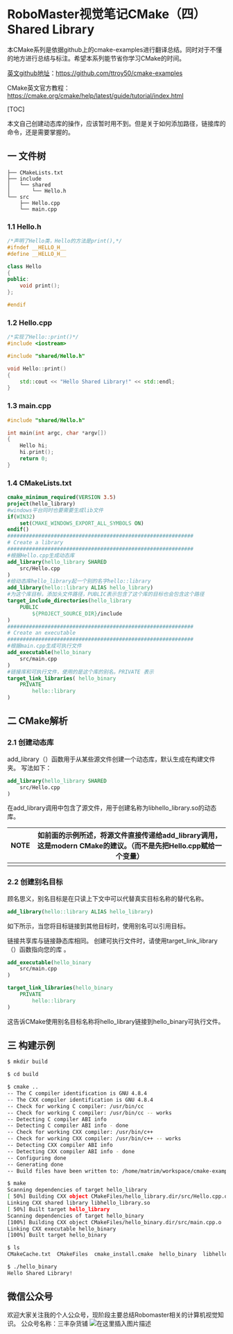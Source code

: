 # RoboMaster视觉笔记CMake（四）Shared Library



本CMake系列是依据github上的cmake-examples进行翻译总结。同时对于不懂的地方进行总结与标注。希望本系列能节省你学习CMake的时间。

[英文github地址](https://github.com/ttroy50/cmake-examples)：https://github.com/ttroy50/cmake-examples

CMake英文官方教程： https://cmake.org/cmake/help/latest/guide/tutorial/index.html 

[TOC]

本文自己创建动态库的操作，应该暂时用不到。但是关于如何添加路径，链接库的命令，还是需要掌握的。

## 一  文件树

```tree
├── CMakeLists.txt
├── include
│   └── shared
│       └── Hello.h
└── src
    ├── Hello.cpp
    └── main.cpp
```

### 1.1  Hello.h

```c++
/*声明了Hello类，Hello的方法是print(),*/
#ifndef __HELLO_H__
#define __HELLO_H__

class Hello
{
public:
    void print();
};

#endif

```

### 1.2  Hello.cpp

```c++
/*实现了Hello::print()*/
#include <iostream>

#include "shared/Hello.h"

void Hello::print()
{
    std::cout << "Hello Shared Library!" << std::endl;
}


```

### 1.3  main.cpp

```c
#include "shared/Hello.h"

int main(int argc, char *argv[])
{
    Hello hi;
    hi.print();
    return 0;
}

```

### 1.4  CMakeLists.txt

```cmake
cmake_minimum_required(VERSION 3.5)
project(hello_library)
#windows平台同时也要需要生成lib文件
if(WIN32)
    set(CMAKE_WINDOWS_EXPORT_ALL_SYMBOLS ON)
endif()
############################################################
# Create a library
############################################################
#根据Hello.cpp生成动态库
add_library(hello_library SHARED 
    src/Hello.cpp
)
#给动态库hello_library起一个别的名字hello::library
add_library(hello::library ALIAS hello_library)
#为这个库目标，添加头文件路径，PUBLIC表示包含了这个库的目标也会包含这个路径
target_include_directories(hello_library
    PUBLIC 
        ${PROJECT_SOURCE_DIR}/include
)
############################################################
# Create an executable
############################################################
#根据main.cpp生成可执行文件
add_executable(hello_binary
    src/main.cpp
)
#链接库和可执行文件，使用的是这个库的别名。PRIVATE 表示
target_link_libraries( hello_binary
    PRIVATE 
        hello::library
)

```

## 二  CMake解析

### 2.1  创建动态库

add_library（）函数用于从某些源文件创建一个动态库，默认生成在构建文件夹。 写法如下：

```cmake
add_library(hello_library SHARED
    src/Hello.cpp
)
```

在add_library调用中包含了源文件，用于创建名称为libhello_library.so的动态库。

| NOTE | 如前面的示例所述，将源文件直接传递给add_library调用，这是modern CMake的建议。（而不是先把Hello.cpp赋给一个变量） |
| ---- | ------------------------------------------------------------ |
|      |                                                              |

### 2.2  创建别名目标

 顾名思义，别名目标是在只读上下文中可以代替真实目标名称的替代名称。 

```cmake
add_library(hello::library ALIAS hello_library)
```

 如下所示，当您将目标链接到其他目标时，使用别名可以引用目标。 

 链接共享库与链接静态库相同。 创建可执行文件时，请使用target_link_library（）函数指向您的库 。

```cmake
add_executable(hello_binary
    src/main.cpp
)

target_link_libraries(hello_binary
    PRIVATE
        hello::library
)
```

 这告诉CMake使用别名目标名称将hello_library链接到hello_binary可执行文件。 

## 三  构建示例

```bash
$ mkdir build

$ cd build

$ cmake ..
-- The C compiler identification is GNU 4.8.4
-- The CXX compiler identification is GNU 4.8.4
-- Check for working C compiler: /usr/bin/cc
-- Check for working C compiler: /usr/bin/cc -- works
-- Detecting C compiler ABI info
-- Detecting C compiler ABI info - done
-- Check for working CXX compiler: /usr/bin/c++
-- Check for working CXX compiler: /usr/bin/c++ -- works
-- Detecting CXX compiler ABI info
-- Detecting CXX compiler ABI info - done
-- Configuring done
-- Generating done
-- Build files have been written to: /home/matrim/workspace/cmake-examples/01-basic/D-shared-library/build

$ make
Scanning dependencies of target hello_library
[ 50%] Building CXX object CMakeFiles/hello_library.dir/src/Hello.cpp.o
Linking CXX shared library libhello_library.so
[ 50%] Built target hello_library
Scanning dependencies of target hello_binary
[100%] Building CXX object CMakeFiles/hello_binary.dir/src/main.cpp.o
Linking CXX executable hello_binary
[100%] Built target hello_binary

$ ls
CMakeCache.txt  CMakeFiles  cmake_install.cmake  hello_binary  libhello_library.so  Makefile

$ ./hello_binary
Hello Shared Library!
```



## 微信公众号

欢迎大家关注我的个人公众号，现阶段主要总结Robomaster相关的计算机视觉知识。
公众号名称：三丰杂货铺
![在这里插入图片描述](https://img-blog.csdnimg.cn/20200316110807276.jpg)